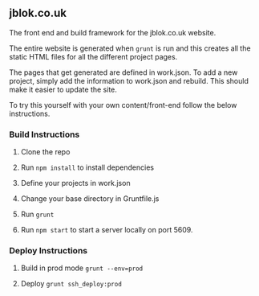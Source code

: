 ## jblok.co.uk

The front end and build framework for the jblok.co.uk website.

The entire website is generated when `grunt` is run and this creates all the static HTML files for all the different project pages.

The pages that get generated are defined in work.json. To add a new project, simply add the information to work.json and rebuild. This should make it easier to update the site.

To try this yourself with your own content/front-end follow the below instructions.

### Build Instructions

1) Clone the repo

2) Run `npm install` to install dependencies

3) Define your projects in work.json

4) Change your base directory in Gruntfile.js

5) Run `grunt`

6) Run `npm start` to start a server locally on port 5609.


### Deploy Instructions

1) Build in prod mode `grunt --env=prod`

2) Deploy `grunt ssh_deploy:prod`
